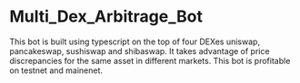 # Multi_Dex_Arbitrage_Bot
This bot is built using typescript on the top of four DEXes uniswap, pancakeswap, sushiswap and shibaswap. It takes advantage of price discrepancies for the same asset in different markets. This bot is profitable on testnet and mainenet.

